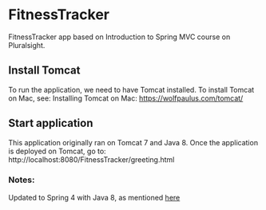 # FitnessTracker
FitnessTracker app based on Introduction to Spring MVC course on Pluralsight.

## Install Tomcat
To run the application, we need to have Tomcat installed. 
To install Tomcat on Mac, see: Installing Tomcat on Mac: https://wolfpaulus.com/tomcat/

## Start application
This application originally ran on Tomcat 7 and Java 8.
Once the application is deployed on Tomcat, go to: http://localhost:8080/FitnessTracker/greeting.html

### Notes:
Updated to Spring 4 with Java 8, as mentioned [here](https://stackoverflow.com/questions/25403911/illegalargumentexception-at-org-springframework-asm-classreader-when-initializin)
